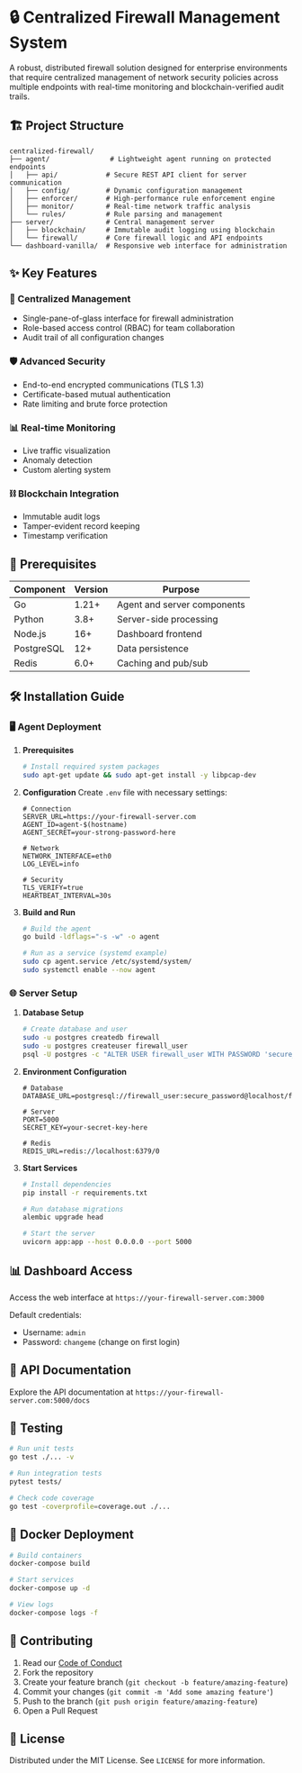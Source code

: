 # 🔒 Centralized Firewall Management System

A robust, distributed firewall solution designed for enterprise environments that require centralized management of network security policies across multiple endpoints with real-time monitoring and blockchain-verified audit trails.

## 🏗️ Project Structure

```
centralized-firewall/
├── agent/               # Lightweight agent running on protected endpoints
│   ├── api/            # Secure REST API client for server communication
│   ├── config/         # Dynamic configuration management
│   ├── enforcer/       # High-performance rule enforcement engine
│   ├── monitor/        # Real-time network traffic analysis
│   └── rules/          # Rule parsing and management
├── server/             # Central management server
│   ├── blockchain/     # Immutable audit logging using blockchain
│   └── firewall/       # Core firewall logic and API endpoints
└── dashboard-vanilla/  # Responsive web interface for administration
```

## ✨ Key Features

### 🔄 Centralized Management
- Single-pane-of-glass interface for firewall administration
- Role-based access control (RBAC) for team collaboration
- Audit trail of all configuration changes

### 🛡️ Advanced Security
- End-to-end encrypted communications (TLS 1.3)
- Certificate-based mutual authentication
- Rate limiting and brute force protection

### 📊 Real-time Monitoring
- Live traffic visualization
- Anomaly detection
- Custom alerting system

### ⛓️ Blockchain Integration
- Immutable audit logs
- Tamper-evident record keeping
- Timestamp verification

## 🚀 Prerequisites

| Component | Version | Purpose |
|-----------|---------|---------|
| Go | 1.21+ | Agent and server components |
| Python | 3.8+ | Server-side processing |
| Node.js | 16+ | Dashboard frontend |
| PostgreSQL | 12+ | Data persistence |
| Redis | 6.0+ | Caching and pub/sub |

## 🛠️ Installation Guide

### 🖥️ Agent Deployment

1. **Prerequisites**
   ```bash
   # Install required system packages
   sudo apt-get update && sudo apt-get install -y libpcap-dev
   ```

2. **Configuration**
   Create `.env` file with necessary settings:
   ```env
   # Connection
   SERVER_URL=https://your-firewall-server.com
   AGENT_ID=agent-$(hostname)
   AGENT_SECRET=your-strong-password-here
   
   # Network
   NETWORK_INTERFACE=eth0
   LOG_LEVEL=info
   
   # Security
   TLS_VERIFY=true
   HEARTBEAT_INTERVAL=30s
   ```

3. **Build and Run**
   ```bash
   # Build the agent
   go build -ldflags="-s -w" -o agent
   
   # Run as a service (systemd example)
   sudo cp agent.service /etc/systemd/system/
   sudo systemctl enable --now agent
   ```

### 🌐 Server Setup

1. **Database Setup**
   ```bash
   # Create database and user
   sudo -u postgres createdb firewall
   sudo -u postgres createuser firewall_user
   psql -U postgres -c "ALTER USER firewall_user WITH PASSWORD 'secure_password';"
   ```

2. **Environment Configuration**
   ```env
   # Database
   DATABASE_URL=postgresql://firewall_user:secure_password@localhost/firewall
   
   # Server
   PORT=5000
   SECRET_KEY=your-secret-key-here
   
   # Redis
   REDIS_URL=redis://localhost:6379/0
   ```

3. **Start Services**
   ```bash
   # Install dependencies
   pip install -r requirements.txt
   
   # Run database migrations
   alembic upgrade head
   
   # Start the server
   uvicorn app:app --host 0.0.0.0 --port 5000
   ```

## 📊 Dashboard Access

Access the web interface at `https://your-firewall-server.com:3000`

Default credentials:
- Username: `admin`
- Password: `changeme` (change on first login)

## 🔄 API Documentation

Explore the API documentation at `https://your-firewall-server.com:5000/docs`

## 🧪 Testing

```bash
# Run unit tests
go test ./... -v

# Run integration tests
pytest tests/

# Check code coverage
go test -coverprofile=coverage.out ./...
```

## 🐳 Docker Deployment

```bash
# Build containers
docker-compose build

# Start services
docker-compose up -d

# View logs
docker-compose logs -f
```

## 🤝 Contributing

1. Read our [Code of Conduct](CODE_OF_CONDUCT.md)
2. Fork the repository
3. Create your feature branch (`git checkout -b feature/amazing-feature`)
4. Commit your changes (`git commit -m 'Add some amazing feature'`)
5. Push to the branch (`git push origin feature/amazing-feature`)
6. Open a Pull Request

## 📜 License

Distributed under the MIT License. See `LICENSE` for more information.


